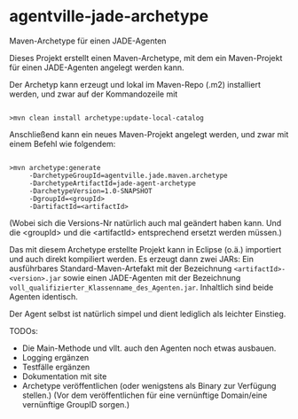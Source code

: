 agentville-jade-archetype
=========================

Maven-Archetype für einen JADE-Agenten

Dieses Projekt erstellt einen Maven-Archetype, mit dem ein Maven-Projekt für einen JADE-Agenten angelegt werden kann.

Der Archetyp kann erzeugt und lokal im Maven-Repo (.m2) installiert werden, und zwar auf der Kommandozeile mit
<pre><code>
>mvn clean install archetype:update-local-catalog
</code></pre> 
Anschließend kann ein neues Maven-Projekt angelegt werden, und zwar mit einem Befehl wie folgendem:

<pre><code>
>mvn archetype:generate 
     -DarchetypeGroupId=agentville.jade.maven.archetype 
     -DarchetypeArtifactId=jade-agent-archetype 
     -DarchetypeVersion=1.0-SNAPSHOT 
     -DgroupId=&lt;groupId> 
     -DartifactId=&lt;artifactId>
</code></pre>     
(Wobei sich die Versions-Nr natürlich auch mal geändert haben kann. Und die &lt;groupId> und die &lt;artifactId> entsprechend
ersetzt werden müssen.)

Das mit diesem Archetype erstellte Projekt kann in Eclipse (o.ä.) importiert und auch direkt kompiliert werden. Es erzeugt dann zwei JARs:
Ein ausführbares Standard-Maven-Artefakt mit der Bezeichnung <code>&lt;artifactId>-&lt;version>.jar</code> sowie
einen JADE-Agenten mit der Bezeichnung <code>voll_qualifizierter_Klassenname_des_Agenten.jar</code>. Inhaltlich sind beide Agenten identisch.

Der Agent selbst ist natürlich simpel und dient lediglich als leichter Einstieg.

TODOs:

- Die Main-Methode und vllt. auch den Agenten noch etwas ausbauen.
- Logging ergänzen
- Testfälle ergänzen
- Dokumentation mit site
- Archetype veröffentlichen (oder wenigstens als Binary zur Verfügung stellen.) (Vor dem veröffentlichen für eine vernünftige Domain/eine vernünftige GroupID sorgen.)
